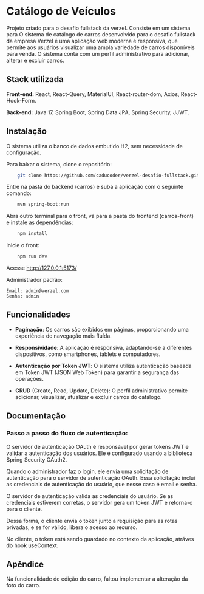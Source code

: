 
# Catálogo de Veículos

Projeto criado para o desafio fullstack da verzel. Consiste em um sistema para
O sistema de catálogo de carros desenvolvido para o desafio fullstack da empresa Verzel é uma aplicação web moderna e responsiva, que permite aos usuários  visualizar uma ampla variedade de carros disponíveis para venda. O sistema conta com um perfil administrativo para adicionar, alterar e excluir carros.


## Stack utilizada

**Front-end:** React, React-Query, MaterialUI, React-router-dom, Axios, React-Hook-Form.

**Back-end:** Java 17, Spring Boot, Spring Data JPA, Spring Security, JJWT.


## Instalação

O sistema utiliza o banco de dados embutido H2, sem necessidade de configuração.

Para baixar o sistema, clone o repositório:

```bash
    git clone https://github.com/caducoder/verzel-desafio-fullstack.git
```
Entre na pasta do backend (carros) e suba a aplicação com o seguinte comando:

```bash
    mvn spring-boot:run
```

Abra outro terminal para o front, vá para a pasta do frontend (carros-front) e instale as dependências:
```bash
    npm install
```
Inicie o front:
```bash
    npm run dev
```

Acesse http://127.0.0.1:5173/

Administrador padrão:
```
Email: admin@verzel.com
Senha: admin
```
## Funcionalidades

- **Paginação**: Os carros são exibidos em páginas, proporcionando uma experiência de navegação mais fluída.

- **Responsividade**: A aplicação é responsiva, adaptando-se a diferentes dispositivos, como smartphones, tablets e computadores.

- **Autenticação por Token JWT**: O sistema utiliza autenticação baseada em Token JWT (JSON Web Token) para garantir a segurança das operações.

- **CRUD** (Create, Read, Update, Delete): O perfil administrativo permite adicionar, visualizar, atualizar e excluir carros do catálogo.

## Documentação

### Passo a passo do fluxo de autenticação:

O servidor de autenticação OAuth é responsável por gerar tokens JWT e validar a autenticação dos usuários. Ele é configurado usando a biblioteca Spring Security OAuth2.

Quando o administrador faz o login, ele envia uma solicitação de autenticação para o servidor de autenticação OAuth. Essa solicitação inclui as credenciais de autenticação do usuário, que nesse caso é email e senha.

O servidor de autenticação valida as credenciais do usuário. Se as credenciais estiverem corretas, o servidor gera um token JWT e retorna-o para o cliente.

Dessa forma, o cliente envia o token junto a requisição para as rotas privadas, e se for válido, libera o acesso ao recurso.

No cliente, o token está sendo guardado no contexto da aplicação, atráves do hook useContext.

## Apêndice

Na funcionalidade de edição do carro, faltou implementar a alteração da foto do carro.

